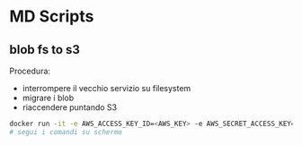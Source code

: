 # MD Scripts

## blob fs to s3

Procedura:
- interrompere il vecchio servizio su filesystem
- migrare i blob
- riaccendere puntando S3

``` bash
docker run -it -e AWS_ACCESS_KEY_ID=<AWS_KEY> -e AWS_SECRET_ACCESS_KEY=<AWS_SECRET> -v /path/to/blobs:/blobs mitto98/md-scripts blob-to-s3
# segui i comandi su schermo
```
